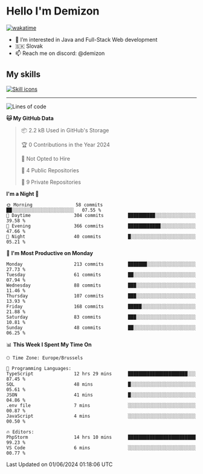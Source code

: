 # Hello I'm Demizon
[![wakatime](https://wakatime.com/badge/user/6ad1949f-d6d7-44f9-9eee-c35e54cc499b.svg)](https://wakatime.com/@6ad1949f-d6d7-44f9-9eee-c35e54cc499b)
- 👀 I’m interested in Java and Full-Stack Web development
- 🇸🇰 Slovak
- 📫 Reach me on discord: @demizon

## My skills
[![Skill icons](https://skillicons.dev/icons?i=java,js,ts,html,css,react,nextjs,tailwind,supabase,py,git,docker,linux,mysql,postgres,mongo&theme=dark)](https://github.com/Demizon3433)

---

<!--START_SECTION:waka-->
![Lines of code](https://img.shields.io/badge/From%20Hello%20World%20I%27ve%20Written-237.4%20thousand%20lines%20of%20code-blue)

**🐱 My GitHub Data** 

> 📦 2.2 kB Used in GitHub's Storage 
 > 
> 🏆 0 Contributions in the Year 2024
 > 
> 🚫 Not Opted to Hire
 > 
> 📜 4 Public Repositories 
 > 
> 🔑 9 Private Repositories 
 > 
**I'm a Night 🦉** 

```text
🌞 Morning                58 commits          ██░░░░░░░░░░░░░░░░░░░░░░░   07.55 % 
🌆 Daytime                304 commits         ██████████░░░░░░░░░░░░░░░   39.58 % 
🌃 Evening                366 commits         ████████████░░░░░░░░░░░░░   47.66 % 
🌙 Night                  40 commits          █░░░░░░░░░░░░░░░░░░░░░░░░   05.21 % 
```
📅 **I'm Most Productive on Monday** 

```text
Monday                   213 commits         ███████░░░░░░░░░░░░░░░░░░   27.73 % 
Tuesday                  61 commits          ██░░░░░░░░░░░░░░░░░░░░░░░   07.94 % 
Wednesday                88 commits          ███░░░░░░░░░░░░░░░░░░░░░░   11.46 % 
Thursday                 107 commits         ███░░░░░░░░░░░░░░░░░░░░░░   13.93 % 
Friday                   168 commits         █████░░░░░░░░░░░░░░░░░░░░   21.88 % 
Saturday                 83 commits          ███░░░░░░░░░░░░░░░░░░░░░░   10.81 % 
Sunday                   48 commits          ██░░░░░░░░░░░░░░░░░░░░░░░   06.25 % 
```


📊 **This Week I Spent My Time On** 

```text
🕑︎ Time Zone: Europe/Brussels

💬 Programming Languages: 
TypeScript               12 hrs 29 mins      ██████████████████████░░░   87.45 % 
SQL                      48 mins             █░░░░░░░░░░░░░░░░░░░░░░░░   05.61 % 
JSON                     41 mins             █░░░░░░░░░░░░░░░░░░░░░░░░   04.86 % 
.env file                7 mins              ░░░░░░░░░░░░░░░░░░░░░░░░░   00.87 % 
JavaScript               4 mins              ░░░░░░░░░░░░░░░░░░░░░░░░░   00.50 % 

🔥 Editors: 
PhpStorm                 14 hrs 10 mins      █████████████████████████   99.23 % 
VS Code                  6 mins              ░░░░░░░░░░░░░░░░░░░░░░░░░   00.77 % 
```


 Last Updated on 01/06/2024 01:18:06 UTC
<!--END_SECTION:waka-->
